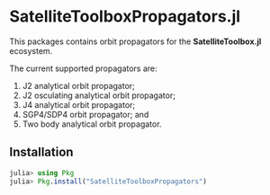 SatelliteToolboxPropagators.jl
==============================

This packages contains orbit propagators for the **SatelliteToolbox.jl** ecosystem.

The current supported propagators are:

1. J2 analytical orbit propagator;
2. J2 osculating analytical orbit propagator;
3. J4 analytical orbit propagator;
4. SGP4/SDP4 orbit propagator; and
5. Two body analytical orbit propagator.

## Installation

```julia
julia> using Pkg
julia> Pkg.install("SatelliteToolboxPropagators")
```
